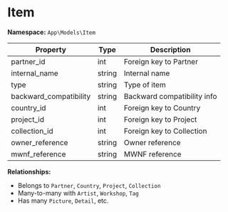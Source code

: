 # Item

**Namespace:** `App\Models\Item`

| Property               | Type   | Description                 |
| ---------------------- | ------ | --------------------------- |
| partner_id             | int    | Foreign key to Partner      |
| internal_name          | string | Internal name               |
| type                   | string | Type of item                |
| backward_compatibility | string | Backward compatibility info |
| country_id             | int    | Foreign key to Country      |
| project_id             | int    | Foreign key to Project      |
| collection_id          | int    | Foreign key to Collection   |
| owner_reference        | string | Owner reference             |
| mwnf_reference         | string | MWNF reference              |

**Relationships:**

- Belongs to `Partner`, `Country`, `Project`, `Collection`
- Many-to-many with `Artist`, `Workshop`, `Tag`
- Has many `Picture`, `Detail`, etc.
